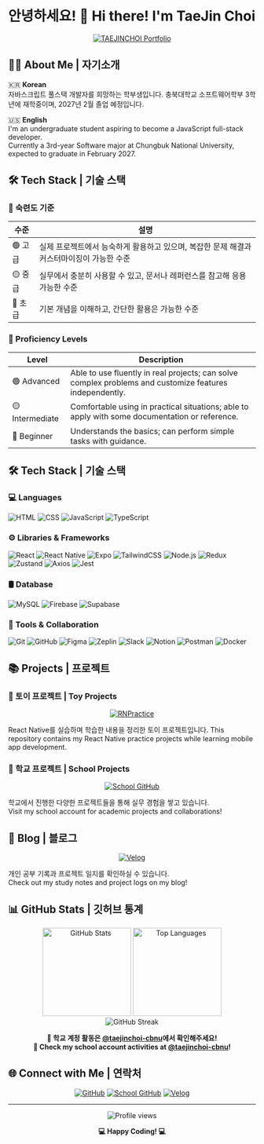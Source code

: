 # 안녕하세요! 👋 Hi there! I'm TaeJin Choi

<div align="center">
  
  [![TAEJINCHOI Portfolio]([https://img.shields.io/badge/TAEJINCHOI--portfolio--Web-100000?style=for-the-badge&logo=vercel&logoColor=white)](https://github.com/TaeTae-01/TAEJINCHOI-portfolio](https://taetae-01.github.io/TAEJINCHOI-portfolio/))

</div>

## 🙋‍♂️ About Me | 자기소개

🇰🇷 **Korean**  
자바스크립트 풀스택 개발자를 희망하는 학부생입니다.
충북대학교 소프트웨어학부 3학년에 재학중이며, 2027년 2월 졸업 예정입니다.

🇺🇸 **English**  
I'm an undergraduate student aspiring to become a JavaScript full-stack developer.  
Currently a 3rd-year Software major at Chungbuk National University, expected to graduate in February 2027.

## 🛠️ Tech Stack | 기술 스택

### 🧠 숙련도 기준

| 수준  | 설명 |
|-------|------|
| 🟢 고급 | 실제 프로젝트에서 능숙하게 활용하고 있으며, 복잡한 문제 해결과 커스터마이징이 가능한 수준 |
| 🟡 중급 | 실무에서 충분히 사용할 수 있고, 문서나 레퍼런스를 참고해 응용 가능한 수준 |
| 🔵 초급 | 기본 개념을 이해하고, 간단한 활용은 가능한 수준 |

### 🧠 Proficiency Levels

| Level   | Description |
|---------|-------------|
| 🟢 Advanced | Able to use fluently in real projects; can solve complex problems and customize features independently. |
| 🟡 Intermediate | Comfortable using in practical situations; able to apply with some documentation or reference. |
| 🔵 Beginner | Understands the basics; can perform simple tasks with guidance. |



## 🛠️ Tech Stack | 기술 스택

### 💻 Languages
![HTML](https://img.shields.io/badge/HTML5-🟢%20고급-E34F26?style=for-the-badge&logo=html5&logoColor=white)
![CSS](https://img.shields.io/badge/CSS3-🟢%20고급-1572B6?style=for-the-badge&logo=css3&logoColor=white)
![JavaScript](https://img.shields.io/badge/JavaScript-🟢%20고급-F7DF1E?style=for-the-badge&logo=javascript&logoColor=black)
![TypeScript](https://img.shields.io/badge/TypeScript-🟡%20중급-007ACC?style=for-the-badge&logo=typescript&logoColor=white)

### ⚙️ Libraries & Frameworks
![React](https://img.shields.io/badge/React-🟢%20고급-20232A?style=for-the-badge&logo=react&logoColor=61DAFB)
![React Native](https://img.shields.io/badge/React_Native-🟡%20중급-20232A?style=for-the-badge&logo=react&logoColor=61DAFB)
![Expo](https://img.shields.io/badge/Expo-🟡%20중급-000020?style=for-the-badge&logo=expo&logoColor=white)
![TailwindCSS](https://img.shields.io/badge/TailwindCSS-🔵%20초급-06B6D4?style=for-the-badge&logo=tailwindcss&logoColor=white)
![Node.js](https://img.shields.io/badge/Node.js-🔵%20초급-339933?style=for-the-badge&logo=node.js&logoColor=white)
![Redux](https://img.shields.io/badge/Redux-🔵%20초급-764ABC?style=for-the-badge&logo=redux&logoColor=white)
![Zustand](https://img.shields.io/badge/Zustand-🔵%20초급-000000?style=for-the-badge&logo=zustand&logoColor=white)
![Axios](https://img.shields.io/badge/Axios-🔵%20초급-5A29E4?style=for-the-badge&logo=axios&logoColor=white)
![Jest](https://img.shields.io/badge/Jest-🔵%20초급-C21325?style=for-the-badge&logo=jest&logoColor=white)

### 🛢️ Database
![MySQL](https://img.shields.io/badge/MySQL-🟡%20중급-4479A1?style=for-the-badge&logo=mysql&logoColor=white)
![Firebase](https://img.shields.io/badge/Firebase-🟡%20중급-FFCA28?style=for-the-badge&logo=firebase&logoColor=white)
![Supabase](https://img.shields.io/badge/Supabase-🟡%20중급-3ECF8E?style=for-the-badge&logo=supabase&logoColor=white)

### 🧰 Tools & Collaboration
![Git](https://img.shields.io/badge/Git-🟡%20중급-F05032?style=for-the-badge&logo=git&logoColor=white)
![GitHub](https://img.shields.io/badge/GitHub-🟡%20중급-181717?style=for-the-badge&logo=github&logoColor=white)
![Figma](https://img.shields.io/badge/Figma-🟡%20중급-F24E1E?style=for-the-badge&logo=figma&logoColor=white)
![Zeplin](https://img.shields.io/badge/Zeplin-🔵%20초급-FFAE00?style=for-the-badge&logo=zeplin&logoColor=white)
![Slack](https://img.shields.io/badge/Slack-🔵%20초급-4A154B?style=for-the-badge&logo=slack&logoColor=white)
![Notion](https://img.shields.io/badge/Notion-🟢%20고급-000000?style=for-the-badge&logo=notion&logoColor=white)
![Postman](https://img.shields.io/badge/Postman-🟡%20중급-FF6C37?style=for-the-badge&logo=postman&logoColor=white)
![Docker](https://img.shields.io/badge/Docker-🔵%20초급-2496ED?style=for-the-badge&logo=docker&logoColor=white)

## 📚 Projects | 프로젝트

### 🧪 토이 프로젝트 | Toy Projects

<div align="center">

  [![RNPractice](https://img.shields.io/badge/RNPractice--React_Native_Toy_Project-100000?style=for-the-badge&logo=react&logoColor=white)](https://github.com/TaeTae-01/RNParctice)

</div>
React Native를 실습하며 학습한 내용을 정리한 토이 프로젝트입니다. 
This repository contains my React Native practice projects while learning mobile app development.

### 🏫 학교 프로젝트 | School Projects
<div align="center">
  
[![School GitHub](https://img.shields.io/badge/🎓_School_Projects_@taejinchoi--cbnu-100000?style=for-the-badge&logo=github&logoColor=white)](https://github.com/taejinchoi-cbnu)

</div>

학교에서 진행한 다양한 프로젝트들을 통해 실무 경험을 쌓고 있습니다.  
Visit my school account for academic projects and collaborations!

## 📝 Blog | 블로그

<div align="center">
  
[![Velog](https://img.shields.io/badge/Velog-20C997?style=for-the-badge&logo=velog&logoColor=white)](https://velog.io/@xowls000)

</div>

개인 공부 기록과 프로젝트 일지를 확인하실 수 있습니다.  
Check out my study notes and project logs on my blog!

## 📊 GitHub Stats | 깃허브 통계

<div align="center">
  <img src="https://github-readme-stats.vercel.app/api?username=TaeTae-01&show_icons=true&theme=tokyonight" alt="GitHub Stats" height="180"/>
  <img src="https://github-readme-stats.vercel.app/api/top-langs/?username=TaeTae-01&layout=compact&theme=tokyonight" alt="Top Languages" height="180"/>
</div>

<div align="center">
  <img src="https://github-readme-streak-stats.herokuapp.com/?user=TaeTae-01&theme=tokyonight" alt="GitHub Streak" />
</div>

<div align="center">
  
  **📌 학교 계정 활동은 [@taejinchoi-cbnu](https://github.com/taejinchoi-cbnu)에서 확인해주세요!**  
  **📌 Check my school account activities at [@taejinchoi-cbnu](https://github.com/taejinchoi-cbnu)!**
  
</div>

## 🌐 Connect with Me | 연락처

<div align="center">
  
[![GitHub](https://img.shields.io/badge/Personal_GitHub-100000?style=for-the-badge&logo=github&logoColor=white)](https://github.com/TaeTae-01)
[![School GitHub](https://img.shields.io/badge/School_GitHub-100000?style=for-the-badge&logo=github&logoColor=white)](https://github.com/taejinchoi-cbnu)
[![Velog](https://img.shields.io/badge/Tech_Blog-20C997?style=for-the-badge&logo=velog&logoColor=white)](https://velog.io/@xowls000)

</div>

---

<div align="center">
  <img src="https://komarev.com/ghpvc/?username=TaeTae-01&label=Profile%20views&color=0e75b6&style=flat" alt="Profile views" />
  
  **💻 Happy Coding! 💻**
</div>
